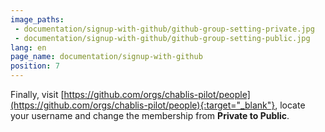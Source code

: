 ```yaml
---
image_paths:
 - documentation/signup-with-github/github-group-setting-private.jpg
 - documentation/signup-with-github/github-group-setting-public.jpg
lang: en
page_name: documentation/signup-with-github
position: 7
---
```


Finally, visit [https://github.com/orgs/chablis-pilot/people](https://github.com/orgs/chablis-pilot/people){:target="_blank"}, locate your username and change the membership from __Private to Public__.
